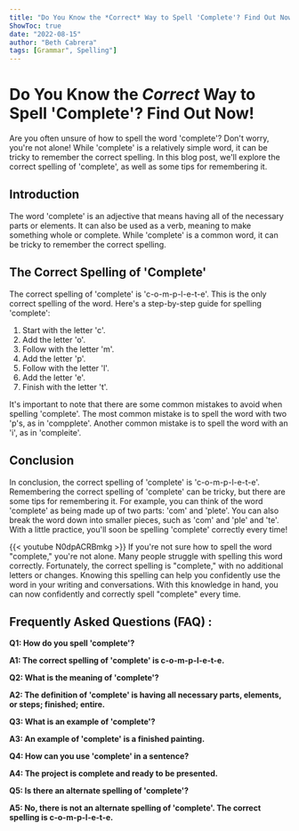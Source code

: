 ```yaml
---
title: "Do You Know the *Correct* Way to Spell 'Complete'? Find Out Now!"
ShowToc: true 
date: "2022-08-15"
author: "Beth Cabrera" 
tags: [Grammar", Spelling"]
---
```

# Do You Know the *Correct* Way to Spell 'Complete'? Find Out Now!

Are you often unsure of how to spell the word 'complete'? Don't worry, you're not alone! While 'complete' is a relatively simple word, it can be tricky to remember the correct spelling. In this blog post, we'll explore the correct spelling of 'complete', as well as some tips for remembering it.

## Introduction

The word 'complete' is an adjective that means having all of the necessary parts or elements. It can also be used as a verb, meaning to make something whole or complete. While 'complete' is a common word, it can be tricky to remember the correct spelling.

## The Correct Spelling of 'Complete'

The correct spelling of 'complete' is 'c-o-m-p-l-e-t-e'. This is the only correct spelling of the word. Here's a step-by-step guide for spelling 'complete':

1. Start with the letter 'c'.
2. Add the letter 'o'.
3. Follow with the letter 'm'.
4. Add the letter 'p'.
5. Follow with the letter 'l'.
6. Add the letter 'e'.
7. Finish with the letter 't'.

It's important to note that there are some common mistakes to avoid when spelling 'complete'. The most common mistake is to spell the word with two 'p's, as in 'compplete'. Another common mistake is to spell the word with an 'i', as in 'compleite'.

## Conclusion

In conclusion, the correct spelling of 'complete' is 'c-o-m-p-l-e-t-e'. Remembering the correct spelling of 'complete' can be tricky, but there are some tips for remembering it. For example, you can think of the word 'complete' as being made up of two parts: 'com' and 'plete'. You can also break the word down into smaller pieces, such as 'com' and 'ple' and 'te'. With a little practice, you'll soon be spelling 'complete' correctly every time!

{{< youtube N0dpACRBmkg >}} 
If you're not sure how to spell the word "complete," you're not alone. Many people struggle with spelling this word correctly. Fortunately, the correct spelling is "complete," with no additional letters or changes. Knowing this spelling can help you confidently use the word in your writing and conversations. With this knowledge in hand, you can now confidently and correctly spell "complete" every time.

## Frequently Asked Questions (FAQ) :
**Q1: How do you spell 'complete'?**

**A1: The correct spelling of 'complete' is c-o-m-p-l-e-t-e.**

**Q2: What is the meaning of 'complete'?**

**A2: The definition of 'complete' is having all necessary parts, elements, or steps; finished; entire.**

**Q3: What is an example of 'complete'?**

**A3: An example of 'complete' is a finished painting.**

**Q4: How can you use 'complete' in a sentence?**

**A4: The project is complete and ready to be presented.**

**Q5: Is there an alternate spelling of 'complete'?**

**A5: No, there is not an alternate spelling of 'complete'. The correct spelling is c-o-m-p-l-e-t-e.**





